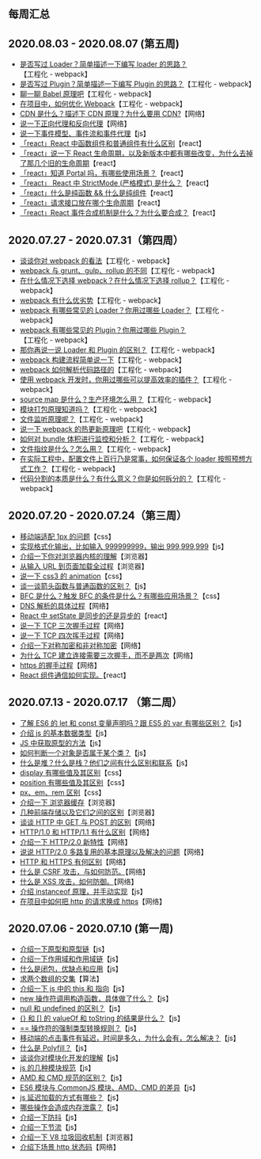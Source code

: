 ## 每周汇总

## 2020.08.03 - 2020.08.07 (第五周)

- [是否写过 Loader？简单描述一下编写 loader 的思路？](../answer/engineering/engineering.md#19)【工程化 - webpack】
- [是否写过 Plugin？简单描述一下编写 Plugin 的思路？](../answer/engineering/engineering.md#20)【工程化 - webpack】
- [聊一聊 Babel 原理吧](../answer/engineering/engineering.md#21)【工程化 - webpack】
- [在项目中，如何优化 Webpack](../answer/engineering/engineering.md#22)【工程化 - webpack】
- [CDN 是什么？描述下 CDN 原理？为什么要用 CDN?](../answer/network/network.md#16)【网络】
- [说一下正向代理和反向代理](../answer/network/network.md#17)【网络】
- [说一下事件模型、事件流和事件代理](../answer/js/js1.md#26)【js】
- [「react」React 中函数组件和普通组件有什么区别](../answer/react/react.md#3)【react】
- [「react」说一下 React 生命周期，以及新版本中都有哪些改变，为什么去掉了那几个旧的生命周期](../answer/react/react.md#4)【react】
- [「react」知道 Portal 吗，有哪些使用场景？](../answer/react/react.md#5)【react】
- [「react」 React 中 StrictMode (严格模式) 是什么？](../answer/react/react.md#6)【react】
- [「react」什么是纯函数 && 什么是纯组件](../answer/react/react.md#7)【react】
- [「react」请求接口放在哪个生命周期](../answer/react/react.md#8)【react】
- [「react」React 事件合成机制是什么？为什么要合成？](../answer/react/react.md#9)【react】

## 2020.07.27 - 2020.07.31（第四周）

- [谈谈你对 webpack 的看法](../answer/engineering/engineering.md#1)【工程化 - webpack】
- [webpack 与 grunt、gulp、rollup 的不同](../answer/engineering/engineering.md#2)【工程化 - webpack】
- [在什么情况下选择 webpack？在什么情况下选择 rollup？](../answer/engineering/engineering.md#3)【工程化 - webpack】
- [webpack 有什么优劣势](../answer/engineering/engineering.md#4)【工程化 - webpack】
- [webpack 有哪些常见的 Loader？你用过哪些 Loader？](../answer/engineering/engineering.md#5)【工程化 - webpack】
- [webpack 有哪些常见的 Plugin？你用过哪些 Plugin？](../answer/engineering/engineering.md#6)【工程化 - webpack】
- [那你再说一说 Loader 和 Plugin 的区别？](../answer/engineering/engineering.md#7)【工程化 - webpack】
- [webpack 构建流程简单说一下](../answer/engineering/engineering.md#8)【工程化 - webpack】
- [webpack 如何解析代码路径的](../answer/engineering/engineering.md#9)【工程化 - webpack】
- [使用 webpack 开发时，你用过哪些可以提高效率的插件？](../answer/engineering/engineering.md#10)【工程化 - webpack】
- [source map 是什么？生产环境怎么用？](../answer/engineering/engineering.md#11)【工程化 - webpack】
- [模块打包原理知道吗？](../answer/engineering/engineering.md#12)【工程化 - webpack】
- [文件监听原理呢？](../answer/engineering/engineering.md#13)【工程化 - webpack】
- [说一下 webpack 的热更新原理吧](../answer/engineering/engineering.md#14)【工程化 - webpack】
- [如何对 bundle 体积进行监控和分析？](../answer/engineering/engineering.md#15)【工程化 - webpack】
- [文件指纹是什么？怎么用？](../answer/engineering/engineering.md#16)【工程化 - webpack】
- [在实际工程中，配置文件上百行乃是常事，如何保证各个 loader 按照预想方式工作？](../answer/engineering/engineering.md#17)【工程化 - webpack】
- [代码分割的本质是什么？有什么意义？你是如何拆分的？](../answer/engineering/engineering.md#18)【工程化 - webpack】

## 2020.07.20 - 2020.07.24（第三周）

- [移动端适配 1px 的问题](../answer/css/css.md#4)【css】
- [实现格式化输出，比如输入 999999999，输出 999,999,999](../answer/js/js1.md#24)【js】
- [介绍一下你对浏览器内核的理解](../answer/browser/browser.md#4)【浏览器】
- [从输入 URL 到页面加载全过程](../answer/browser/browser.md#5)【浏览器】
- [说一下 css3 的 animation](../answer/css/css.md#5)【css】
- [谈⼀谈箭头函数与普通函数的区别？](../answer/js/js1.md#25)【js】
- [BFC 是什么？触发 BFC 的条件是什么？有哪些应用场景？](../answer/css/css.md#6)【css】
- [DNS 解析的具体过程](../answer/network/network.md#10)【网络】
- [React 中 setState 是同步的还是异步的](../answer/react/react.md#1)【react】
- [说一下 TCP 三次握手过程](../answer/network/network.md#11)【网络】
- [说一下 TCP 四次挥手过程](../answer/network/network.md#12)【网络】
- [介绍一下对称加密和非对称加密](../answer/network/network.md#13)【网络】
- [为什么 TCP 建立连接需要三次握手，而不是两次](../answer/network/network.md#14)【网络】
- [https 的握手过程](../answer/network/network.md#15)【网络】
- [React 组件通信如何实现。](../answer/react/react.md#2)【react】

## 2020.07.13 - 2020.07.17 （第二周）

- [了解 ES6 的 let 和 const 变量声明吗？跟 ES5 的 var 有哪些区别？](../answer/js/js19.md#1)【js】
- [介绍 js 的基本数据类型](../answer/js/js1.md#20)【js】
- [JS 中获取原型的方法](../answer/js/js1.md#21)【js】
- [如何判断一个对象是否属于某个类？](../answer/js/js1.md#22)【js】
- [什么是堆？什么是栈？他们之间有什么区别和联系](../answer/js/js1.md#23)【js】
- [display 有哪些值及其区别](../answer/css/css.md#1)【css】
- [position 有哪些值及其区别](../answer/css/css.md#2)【css】
- [px、em、rem 区别](../answer/css/css.md#3)【css】
- [介绍一下 浏览器缓存](../answer/browser/browser.md#2)【浏览器】
- [几种前端存储以及它们之间的区别](../answer/browser/browser.md#3)【浏览器】
- [谈谈 HTTP 中 GET 与 POST 的区别](../answer/network/network.md#2)【网络】
- [HTTP/1.0 和 HTTP/1.1 有什么区别](../answer/network/network.md#3)【网络】
- [介绍一下 HTTP/2.0 新特性](../answer/network/network.md#4)【网络】
- [说说 HTTP/2.0 多路复用的基本原理以及解决的问题](../answer/network/network.md#5)【网络】
- [HTTP 和 HTTPS 有何区别](../answer/network/network.md#6)【网络】
- [什么是 CSRF 攻击，与如何防范。](../answer/network/network.md#7)【网络】
- [什么是 XSS 攻击，如何防御。](../answer/network/network.md#8)【网络】
- [介绍 instanceof 原理，并手动实现](../answer/js/js1.md#24)【js】
- [在项目中如何把 http 的请求换成 https](../answer/network/network.md#9)【网络】

## 2020.07.06 - 2020.07.10 (第一周)

- [介绍一下原型和原型链](../answer/js/js1.md#1)【js】
- [介绍一下作用域和作用域链](../answer/js/js1.md#2)【js】
- [什么是闭包，优缺点和应用](../answer/js/js1.md#3)【js】
- [求两个数组的交集](../answer/algorithm/algorithm.md#1)【算法】
- [介绍一下 js 中的 this 和 指向](../answer/js/js1.md#4)【js】
- [new 操作符调用构造函数，具体做了什么？](../answer/js/js1.md#5)【js】
- [null 和 undefined 的区别？](../answer/js/js1.md#6)【js】
- [{} 和 [] 的 valueOf 和 toString 的结果是什么？](../answer/js/js1.md#7)【js】
- [== 操作符的强制类型转换规则？](../answer/js/js1.md#8)【js】
- [移动端的点击事件有延迟，时间是多久，为什么会有，怎么解决？](../answer/js/js1.md#9)【js】
- [什么是 Polyfill？](../answer/js/js1.md#10)【js】
- [谈谈你对模块化开发的理解](../answer/js/js1.md#11)【js】
- [js 的几种模块规范](../answer/js/js1.md#12)【js】
- [AMD 和 CMD 规范的区别？](../answer/js/js1.md#13)【js】
- [ES6 模块与 CommonJS 模块、AMD、CMD 的差异](../answer/js/js1.md#14)【js】
- [js 延迟加载的方式有哪些？](../answer/js/js1.md#15)【js】
- [哪些操作会造成内存泄露？](../answer/js/js1.md#16)【js】
- [介绍一下防抖](../answer/js/js1.md#17)【js】
- [介绍一下节流](../answer/js/js1.md#18)【js】
- [介绍一下 V8 垃圾回收机制](../answer/browser/browser.md#1)【浏览器】
- [介绍下场景 http 状态码](../answer/network/network.md#1)【网络】
